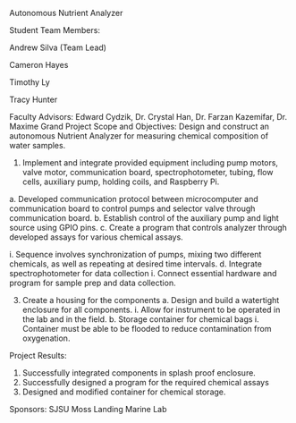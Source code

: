 Autonomous Nutrient Analyzer

Student Team Members:

Andrew Silva (Team Lead)

Cameron Hayes

Timothy Ly

Tracy Hunter

Faculty Advisors: Edward Cydzik, Dr. Crystal Han, Dr. Farzan Kazemifar, Dr. Maxime Grand
Project Scope and Objectives:
Design and construct an autonomous Nutrient Analyzer for measuring chemical composition of
water samples.

1. Implement and integrate provided equipment including pump motors, valve motor,
communication board, spectrophotometer, tubing, flow cells, auxiliary pump, holding
coils, and Raspberry Pi.

a. Developed communication protocol between microcomputer and communication
board to control pumps and selector valve through communication board.
b. Establish control of the auxiliary pump and light source using GPIO pins.
c. Create a program that controls analyzer through developed assays for various
chemical assays.

i. Sequence involves synchronization of pumps, mixing two different
chemicals, as well as repeating at desired time intervals.
d. Integrate spectrophotometer for data collection
i. Connect essential hardware and program for sample prep and data
collection.

3. Create a housing for the components
a. Design and build a watertight enclosure for all components.
i. Allow for instrument to be operated in the lab and in the field.
b. Storage container for chemical bags
i. Container must be able to be flooded to reduce contamination from
oxygenation.

Project Results:
1. Successfully integrated components in splash proof enclosure.
2. Successfully designed a program for the required chemical assays
3. Designed and modified container for chemical storage.
   
Sponsors:
SJSU Moss Landing Marine Lab
